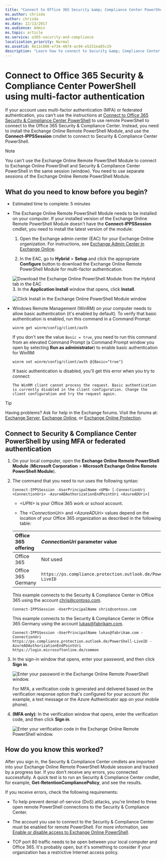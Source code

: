 ```yaml
---
title: "Connect to Office 365 Security &amp; Compliance Center PowerShell using multi-factor authentication"
ms.author: chrisda
author: chrisda
ms.date: 12/13/2017
ms.audience: Admin
ms.topic: article
ms.service: o365-security-and-compliance
localization_priority: Normal
ms.assetid: 8e11c808-e734-4874-ac94-e5251ea85c19
description: "Learn how to connect to Security &amp; Compliance Center PowerShell by using multi-factor authentication (MFA) or federated authentication."
---
```


# Connect to Office 365 Security &amp; Compliance Center PowerShell using multi-factor authentication
If your account uses multi-factor authentication (MFA) or federated authentication, you can't use the instructions at [Connect to Office 365 Security &amp; Compliance Center PowerShell](connect-to-scc-powershell.md) to use remote PowerShell to connect to the Office 365 Security &amp; Compliance Center. Instead, you need to install the Exchange Online Remote PowerShell Module, and use the **Connect-IPPSSession** cmdlet to connect to Security &amp; Compliance Center PowerShell.
  
> [!NOTE]
> You can't use the Exchange Online Remote PowerShell Module to connect to Exchange Online PowerShell and Security &amp; Compliance Center PowerShell in the same session (window). You need to use separate sessions of the Exchange Online Remote PowerShell Module. 
  
## What do you need to know before you begin?

- Estimated time to complete: 5 minutes
    
- The Exchange Online Remote PowerShell Module needs to be installed on your computer. If your installed version of the Exchange Online Remote PowerShell Module doesn't have the **Connect-IPPSSession** cmdlet, you need to install the latest version of the module:
    
  1. Open the Exchange admin center (EAC) for your Exchange Online organization. For instructions, see [Exchange Admin Center in Exchange Online](http://technet.microsoft.com/library/ace44f6b-4084-4f9c-89b3-e0317962472b.aspx).
    
  2. In the EAC, go to **Hybrid** > **Setup** and click the appropriate **Configure** button to download the Exchange Online Remote PowerShell Module for multi-factor authentication.
    
    ![Download the Exchange Online PowerShell Module from the Hybrid tab in the EAC](../media/24645e56-8b11-4c0f-ace4-09bdb2703562.png)
  3. In the **Application Install** window that opens, click **Install**.
    
     ![Click Install in the Exchange Online PowerShell Module window](../media/0fd389a1-a32d-4e2f-bf5f-78e9b6407d4c.png)
  
- Windows Remote Management (WinRM) on your computer needs to allow basic authentication (it's enabled by default). To verify that basic authentication is enabled, run this command in a Command Prompt:
    
  ```
  winrm get winrm/config/client/auth
  ```

    If you don't see the value  `Basic = true`, you need to run this command from an elevated Command Prompt (a Command Prompt window you open by selecting **Run as administrator**) to enable basic authentication for WinRM:
    
  ```
  winrm set winrm/config/client/auth @{Basic="true"}
  ```

    If basic authentication is disabled, you'll get this error when you try to connect:
    
     `The WinRM client cannot process the request. Basic authentication is currently disabled in the client configuration. Change the client configuration and try the request again.`
    
   
> [!TIP]
> Having problems? Ask for help in the Exchange forums. Visit the forums at: [Exchange Server](https://go.microsoft.com/fwlink/p/?linkId=60612), [Exchange Online](https://go.microsoft.com/fwlink/p/?linkId=267542), or [Exchange Online Protection](https://go.microsoft.com/fwlink/p/?linkId=285351). 
  
## Connect to Security &amp; Compliance Center PowerShell by using MFA or federated authentication

1. On your local computer, open the **Exchange Online Remote PowerShell Module** (**Microsoft Corporation** > **Microsoft Exchange Online Remote PowerShell Module**).
    
2. The command that you need to run uses the following syntax:
    
    ```
    Connect-IPPSSession -UserPrincipalName <UPN> [-ConnectionUri <ConnectionUri> -AzureADAuthorizationEndPointUri <AzureADUri>]
    ```

    -  _\<UPN\>_ is your Office 365 work or school account.
    
    - The  _\<ConnectionUri\>_ and _\<AzureADUri\>_ values depend on the location of your Office 365 organization as described in the following table:
    
    |**Office 365 offering**|**_ConnectionUri_ parameter value**|**_AzureADAuthorizationEndPointUri_ parameter value**|
    |:-----|:-----|:-----|
    |Office 365 |Not used |Not used |
    |Office 365 Germany | `https://ps.compliance.protection.outlook.de/PowerShell-LiveID` | `https://login.microsoftonline.de/common` |
   
    This example connects to the Security &amp; Compliance Center in Office 365 using the account chris@contoso.com.
    
    ```
    Connect-IPPSSession -UserPrincipalName chris@contoso.com
    ```

    This example connects to the Security &amp; Compliance Center in Office 365 Germany using the account lukas@fabrikam.com.
    
    ```
    Connect-IPPSSession -UserPrincipalName lukas@fabrikam.com -ConnectionUri https://ps.compliance.protection.outlook.de/PowerShell-LiveID -AzureADAuthorizationEndPointUri https://login.microsoftonline.de/common
    ```

3. In the sign-in window that opens, enter your password, and then click **Sign in**.
    
     ![Enter your password in the Exchange Online Remote PowerShell window.](../media/b85d80d9-1043-4c7c-8f14-d87d8d56b188.png)
  
    For MFA, a verification code is generated and delivered based on the verification response option that's configured for your account (for example, a text message or the Azure Authenticator app on your mobile phone).
    
4. **(MFA only)**: In the verification window that opens, enter the verification code, and then click **Sign in**.
    
     ![Enter your verification code in the Exchange Online Remote PowerShell window.](../media/d3a405ce-5364-4732-a7bb-2cc9c678da2d.png)
  
## How do you know this worked?

After you sign in, the Security &amp; Compliance Center cmdlets are imported into your Exchange Online Remote PowerShell Module session and tracked by a progress bar. If you don't receive any errors, you connected successfully. A quick test is to run an Security &amp; Compliance Center cmdlet, for example, **Get-RetentionCompliancePolicy**, and see the results.
  
If you receive errors, check the following requirements:
  
- To help prevent denial-of-service (DoS) attacks, you're limited to three open remote PowerShell connections to the Security &amp; Compliance Center.
    
- The account you use to connect to the Security &amp; Compliance Center must be enabled for remote PowerShell. For more information, see [Enable or disable access to Exchange Online PowerShell](../../exchange-online/disable-access-to-exchange-online-powershell.md).
    
- TCP port 80 traffic needs to be open between your local computer and Office 365. It's probably open, but it's something to consider if your organization has a restrictive Internet access policy.
    

